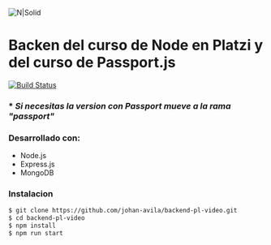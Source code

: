 
![N|Solid](https://static.platzi.com/media/achievements/badge-backend-node-8e6aa8a9-f7cd-42b7-bf4a-e1ee916a942b.png)
# Backen del curso de Node en Platzi y del curso de Passport.js

[![Build Status](https://travis-ci.org/joemccann/dillinger.svg?branch=master)](https://backend-pl-video.vercel.app/api/movies)
### * *Si necesitas la version con Passport mueve a la rama "passport"* 
### Desarrollado con:

  - Node.js
  - Express.js
  - MongoDB


### Instalacion

```sh
$ git clone https://github.com/johan-avila/backend-pl-video.git
$ cd backend-pl-video
$ npm install 
$ npm run start
```

